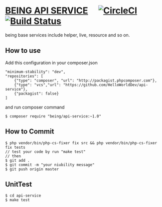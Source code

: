 # [BEING API SERVICE](https://packagist.org/packages/being/api-service) &nbsp;&nbsp;&nbsp; [![CircleCI](https://circleci.com/gh/HelloWorldDev/api-service.svg?style=svg)](https://circleci.com/gh/HelloWorldDev/api-service) [![Build Status](https://travis-ci.org/HelloWorldDev/api-service.svg?branch=master)](https://travis-ci.org/HelloWorldDev/api-service)

being base services include helper, live, resource and so on.

## How to use

Add this configuration in your composer.json

```
"minimum-stability": "dev",
"repositories": [
    {"type": "composer", "url": "http://packagist.phpcomposer.com"},
    {"type": "vcs","url": "https://github.com/HelloWorldDev/api-service"},
    {"packagist": false}
]
```

and run composer command


```
$ composer require "being/api-service:~1.0"
```


## How to Commit

```
$ php vendor/bin/php-cs-fixer fix src && php vendor/bin/php-cs-fixer fix tests
// test your code by run "make test"
// then
$ git add .
$ git commit -m "your niubility message"
$ git push origin master
```

## UnitTest

```
$ cd api-service
$ make test
```
